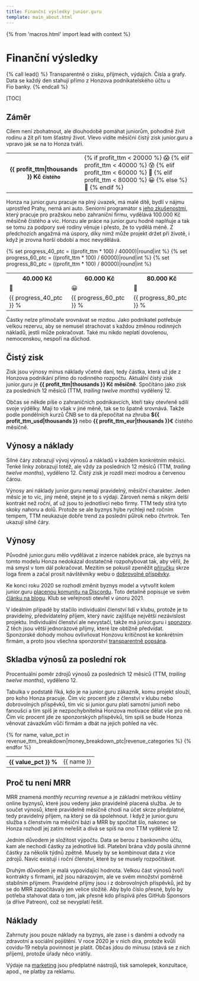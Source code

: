 ```yaml
---
title: Finanční výsledky junior.guru
template: main_about.html
---
```


{% from 'macros.html' import lead with context %}

# Finanční výsledky

{% call lead() %}
Transparentně o zisku, příjmech, výdajích. Čísla a grafy. Data se každý den stahují přímo z Honzova podnikatelského účtu u Fio banky.
{% endcall %}

[TOC]

## Záměr

Cílem není zbohatnout, ale dlouhodobě pomáhat juniorům, pohodlně živit rodinu a žít při tom šťastný život. Vlevo vidíte měsíční čistý zisk junior.guru a vpravo jak se na to Honza tváří.

<table class="table table-mood">
    <tr>
        <th>{{ profit_ttm|thousands }} Kč <small>čistého</small></th>
        <td>
            {% if profit_ttm < 20000 %}
                😱
            {% elif profit_ttm < 40000 %}
                😰
            {% elif profit_ttm < 60000 %}
                🤨
            {% elif profit_ttm < 80000 %}
                😀
            {% else %}
                🤩
            {% endif %}
        </td>
    </tr>
</table>

Honza na junior.guru pracuje na plný úvazek, má malé dítě, bydlí v nájmu uprostřed Prahy, nemá ani auto.
Seniorní programátor s [jeho zkušenostmi](https://www.linkedin.com/in/honzajavorek/), který pracuje pro pražskou nebo zahraniční firmu, vydělává 100.000 Kč měsíčně čistého a víc.
Honzu ale práce na junior.guru hodně naplňuje a tak se tomu za podpory své rodiny věnuje i přesto, že to vydělá méně.
Z předchozích angažmá má úspory, díky nimž může projekt držet při životě, i když je zrovna horší období a moc nevydělává.

<table class="table table-goals">
    {% set progress_40_ptc = ((profit_ttm * 100) / 40000)|round|int %}
    {% set progress_60_ptc = ((profit_ttm * 100) / 60000)|round|int %}
    {% set progress_80_ptc = ((profit_ttm * 100) / 80000)|round|int %}
    <tr>
        <th class="goal{% if progress_40_ptc >= 100 %} goal-reached{% endif %}">40.000 Kč</th>
        <th class="goal{% if progress_60_ptc >= 100 %} goal-reached{% endif %}">60.000 Kč</th>
        <th class="goal{% if progress_80_ptc >= 100 %} goal-reached{% endif %}">80.000 Kč</th>
    </tr>
    <tr>
        <td class="goal{% if progress_40_ptc >= 100 %} goal-reached{% endif %}">🤨</td>
        <td class="goal{% if progress_60_ptc >= 100 %} goal-reached{% endif %}">😀</td>
        <td class="goal{% if progress_80_ptc >= 100 %} goal-reached{% endif %}">🤩</td>
    </tr>
    <tr>
        <td class="goal{% if progress_40_ptc >= 100 %} goal-reached{% endif %}">
            <div class="progress">
                <div class="progress-bar" style="width: {{ progress_40_ptc }}%">{{ progress_40_ptc }} %</div>
            </div>
        </td>
        <td class="goal{% if progress_60_ptc >= 100 %} goal-reached{% endif %}">
            <div class="progress">
                <div class="progress-bar" style="width: {{ progress_60_ptc }}%">{{ progress_60_ptc }} %</div>
            </div>
        </td>
        <td class="goal{% if progress_80_ptc >= 100 %} goal-reached{% endif %}">
            <div class="progress">
                <div class="progress-bar" style="width: {{ progress_80_ptc }}%">{{ progress_80_ptc }} %</div>
            </div>
        </td>
    </tr>
</table>

Částky nelze přímočaře srovnávat se mzdou. Jako podnikatel potřebuje velkou rezervu, aby se nemusel strachovat s každou změnou rodinných nákladů, jestli může pokračovat. Také mu nikdo neplatí dovolenou, nemocenskou, nespoří na důchod.

## Čistý zisk

Zisk jsou výnosy mínus náklady včetně daní, tedy částka, která už jde z Honzova podnikání přímo do rodinného rozpočtu. Aktuální čistý zisk junior.guru je **{{ profit_ttm|thousands }} Kč měsíčně**. Spočítáno jako zisk za posledních 12 měsíců (TTM, _trailing twelve months_) vydělený 12.

Občas se někde píše o zahraničních podnikavcích, kteří taky otevřeně sdílí svoje výdělky. Mají to však v jiné měně, tak se to špatně srovnává. Takže podle pondělních kurzů ČNB se to dá přepočítat na zhruba **${{ profit_ttm_usd|thousands }}** nebo **{{ profit_ttm_eur|thousands }}€** čistého měsíčně.

<div class="chart-scroll"><div class="chart-container"><canvas
    class="chart" width="400" height="300"
    data-chart-type="line"
    data-chart="{{ {
        'labels': charts.profit_labels,
        'datasets': [
            {
                'label': 'zisk',
                'data': charts.profit,
                'borderColor': '#1755d1',
                'borderWidth': 2,
            },
            {
                'label': 'zisk TTM/12',
                'data': charts.profit_ttm,
                'borderColor': '#1755d1',
                'borderWidth': 1,
            }
        ]
    }|tojson|forceescape }}"
    data-chart-options="{{ {
        'interaction': {'mode': 'index'},
        'plugins': {'annotation': charts.profit_annotations},
    }|tojson|forceescape }}"></canvas></div></div>

## Výnosy a náklady

Silné čáry zobrazují vývoj výnosů a nákladů v každém konkrétním měsíci. Tenké linky zobrazují totéž, ale vždy za posledních 12 měsíců (TTM, _trailing twelve months_), vyděleno 12. Čistý zisk je rozdíl mezi modrou a červenou čárou.

Výnosy ani náklady junior.guru nemají pravidelný, měsíční charakter. Jeden měsíc je to víc, jiný méně, stejné je to s výdaji. Zároveň nemá s nikým delší kontrakt než roční, ať už jsou to jednotlivci nebo firmy. TTM tedy stírá tyto skoky nahoru a dolů. Protože se ale byznys hýbe rychleji než ročním tempem, TTM neukazuje dobře trend za poslední půlrok nebo čtvrtrok. Ten ukazují silné čáry.

<div class="chart-scroll"><div class="chart-container"><canvas
    class="chart" width="400" height="300"
    data-chart-type="line"
    data-chart="{{ {
        'labels': charts.revenue_labels,
        'datasets': [
            {
                'label': 'výnosy',
                'data': charts.revenue,
                'borderColor': '#1755d1',
                'borderWidth': 2,
            },
            {
                'label': 'výnosy TTM/12',
                'data': charts.revenue_ttm,
                'borderColor': '#1755d1',
                'borderWidth': 1,
            },
            {
                'label': 'náklady',
                'data': charts.cost,
                'borderColor': '#dc3545',
                'borderWidth': 2,
            },
            {
                'label': 'náklady TTM/12',
                'data': charts.cost_ttm,
                'borderColor': '#dc3545',
                'borderWidth': 1,
            },
        ]
    }|tojson|forceescape }}"
    data-chart-options="{{ {
        'interaction': {'mode': 'index'},
        'plugins': {'annotation': charts.revenue_annotations},
    }|tojson|forceescape }}"></canvas></div></div>

## Výnosy

Původně junior.guru mělo vydělávat z inzerce nabídek práce, ale byznys na tomto modelu Honza nedokázal dostatečně rozpohybovat tak, aby věřil, že má smysl v tom dál pokračovat. Mezitím se pokusil zpeněžit [příručku](../handbook/index.md) skrze loga firem a začal prosit návštěvníky webu o [dobrovolné příspěvky](../love.jinja).

Ke konci roku 2020 se rozhodl změnit byznys model a vytvořit kolem junior.guru [placenou komunitu na Discordu](../club.md). Toto detailně popisuje ve svém [článku na blogu](https://honzajavorek.cz/blog/spoustim-klub/). Klub se veřejnosti otevřel v únoru 2021.

V ideálním případě by stačilo individuální členství lidí v klubu, protože je to pravidelný, předvídatelný příjem, který navíc zajišťuje největší nezávislost projektu. Individuální členství ale nevystačí, takže má junior.guru i [sponzory](sponsors-partners.md). Z těch jsou větší jednorázové příjmy, které lze obtížně předvídat. Sponzorské dohody mohou ovlivňovat Honzovu kritičnost ke konkrétním firmám, a proto jsou všechna sponzorství [transparentně popsána](sponsors-partners.md).

<div class="chart-scroll"><div class="chart-container"><canvas
    class="chart" width="400" height="300"
    data-chart-type="bar"
    data-chart="{{ {
        'labels': charts.revenue_breakdown_labels,
        'datasets': [
            {
                'label': 'dobrovolné příspěvky',
                'data': charts.revenue_breakdown.pop('donations'),
                'backgroundColor': '#02cabb',
            },
            {
                'label': 'individuální členství',
                'data': charts.revenue_breakdown.pop('memberships'),
                'backgroundColor': '#1755d1',
            },
            {
                'label': 'příspěvky sponzorů',
                'data': charts.revenue_breakdown.pop('sponsorships'),
                'backgroundColor': '#638cdd',
            },
            {
                'label': 'inzerce nabídek práce',
                'data': charts.revenue_breakdown.pop('jobs'),
                'backgroundColor': '#421bd4',
            },
        ],
    }|tojson|forceescape }}"
    {{ charts.revenue_breakdown.keys()|list|assert_empty }}
    data-chart-options="{{ {
        'interaction': {'mode': 'index'},
        'scales': {'x': {'stacked': True}, 'y': {'stacked': True}},
        'plugins': {'annotation': charts.revenue_breakdown_annotations},
    }|tojson|forceescape }}"></canvas></div></div>

## Skladba výnosů za poslední rok

Procentuální poměr zdrojů výnosů za posledních 12 měsíců (TTM, _trailing twelve months_), vyděleno 12.

Tabulka v podstatě říká, kdo je na junior.guru zákazník, komu projekt slouží, pro koho Honza pracuje.
Čím víc procent jde z členství v klubu nebo dobrovolných příspěvků, tím víc si junior.guru platí samotní junioři nebo fanoušci a tím spíš je nezpochybnitelná Honzova motivace dělat vše pro ně.
Čím víc procent jde ze sponzorských příspěvků, tím spíš se bude Honza věnovat závazkům vůči firmám a dbát na jejich pohled na věc.

<div class="table-responsive"><table class="table">
{% for name, value_pct in revenue_ttm_breakdown|money_breakdown_ptc|revenue_categories %}
  <tr>
    <th>{{ value_pct }} %</th>
    <td>{{ name }}</td>
  </tr>
{% endfor %}
</table></div>

## Proč tu není MRR

MRR znamená _monthly recurring revenue_ a je základní metrikou většiny online byznysů, které jsou vedeny jako pravidelně placená služba. Je to součet výnosů, které pravidelně měsíčně chodí na účet skrze předplatné, tedy pravidelný příjem, na který se dá spolehnout. I když je junior.guru služba s členstvím na měsíční bázi a MRR by spočítat šlo, nakonec se Honza rozhodl jej zatím neřešit a dívá se spíš na ono TTM vydělené 12.

Jedním důvodem je složitost výpočtu. Data se berou z bankovního účtu, kam ale nechodí částky za jednotlivé lidi. Platební brána vždy posílá úhrnné částky za několik týdnů zpětně. Musely by se kombinovat data z více zdrojů. Navíc existují i roční členství, které by se musely rozpočítávat.

Druhým důvodem je malá vypovídající hodnota. Velkou část výnosů tvoří kontrakty s firmami, jež jsou nárazovým, ale ve svém množství poměrně stabilním příjmem. Pravidelné příjmy jsou i z dobrovolných příspěvků, jež by se do MRR započítávaly jen velice složitě. Aby bylo číslo přesné, bylo by potřeba stahovat data o tom, jak přesně kdo přispívá přes GitHub Sponsors (a dříve Patreon), což se nevyplatí řešit.

## Náklady

Zahrnuty jsou pouze náklady na byznys, ale zase i s daněmi a odvody na zdravotní a sociální pojištění. V roce 2020 je v nich díra, protože kvůli covidu-19 nebyla povinnost je platit. Občas jdou do mínusu (stává se z nich příjem), protože úřady něco vrátily.

Výdaje na [marketing](./marketing.md) jsou předplatné nástrojů, tisk samolepek, konzultace, apod., ne platby za reklamu.

<div class="chart-scroll"><div class="chart-container"><canvas
    class="chart" width="400" height="300"
    data-chart-type="bar"
    data-chart="{{ {
        'labels': charts.cost_breakdown_labels,
        'datasets': [
            {
                'label': 'daně a pojištění',
                'data': charts.cost_breakdown.pop('tax'),
                'backgroundColor': '#ddd',
            },
            {
                'label': 'memberful.com',
                'data': charts.cost_breakdown.pop('memberful'),
                'backgroundColor': '#df4b25',
            },
            {
                'label': 'kancelář',
                'data': charts.cost_breakdown.pop('office'),
                'backgroundColor': '#c8102e',
            },
            {
                'label': 'různé',
                'data': charts.cost_breakdown.pop('miscellaneous'),
                'backgroundColor': '#aaa',
            },
            {
                'label': 'produkce videa, podcastu, články',
                'data': charts.cost_breakdown.pop('production'),
                'backgroundColor': '#0c1633',
            },
            {
                'label': 'právnička',
                'data': charts.cost_breakdown.pop('lawyer'),
                'backgroundColor': '#801515',
            },
            {
                'label': 'účetnictví, fakturoid.cz',
                'data': charts.cost_breakdown.pop('accounting'),
                'backgroundColor': '#108a00',
            },
            {
                'label': 'marketing',
                'data': charts.cost_breakdown.pop('marketing'),
                'backgroundColor': '#daa520',
            },
            {
                'label': 'discord.com',
                'data': charts.cost_breakdown.pop('discord'),
                'backgroundColor': '#5865f2',
            },
        ],
    }|tojson|forceescape }}"
    {{ charts.cost_breakdown.keys()|list|assert_empty }}
    data-chart-options="{{ {
        'interaction': {'mode': 'index'},
        'scales': {'x': {'stacked': True}, 'y': {'stacked': True}},
        'plugins': {'annotation': charts.cost_breakdown_annotations},
    }|tojson|forceescape }}"></canvas></div></div>

